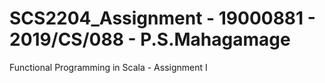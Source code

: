 # SCS2204_Assignment - 19000881 - 2019/CS/088 - P.S.Mahagamage
Functional Programming in Scala - Assignment I
